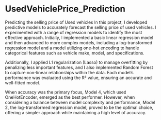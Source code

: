 # UsedVehiclePrice_Prediction
Predicting the selling price of Used vehicles 
In this project, I developed predictive models to accurately forecast the selling price of used vehicles. I experimented with a range of regression models to identify the most effective approach. Initially, I implemented a basic linear regression model and then advanced to more complex models, including a log-transformed regression model and a model utilizing one-hot encoding to handle categorical features such as vehicle make, model, and specifications.

Additionally, I applied L1 regularization (Lasso) to manage overfitting by penalizing less important features, and I also implemented Random Forest to capture non-linear relationships within the data. Each model’s performance was evaluated using the R² value, ensuring an accurate and well-fitted model.

When accuracy was the primary focus, Model 4, which used OneHotEncoder, emerged as the best performer. However, when considering a balance between model complexity and performance, Model 2, the log-transformed regression model, proved to be the optimal choice, offering a simpler approach while maintaining a high level of accuracy.
